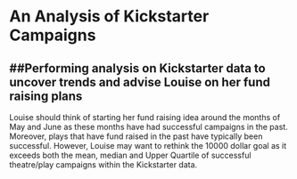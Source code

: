 # An Analysis of Kickstarter Campaigns
##Performing analysis on Kickstarter data to uncover trends and advise Louise on her fund raising plans
---
Louise should think of starting her fund raising idea around the months of May and June as these months have had successful campaigns in the past. Moreover, plays that have fund raised in the past have typically been successful. However, Louise may want to rethink the 10000 dollar goal as it exceeds both the mean, median and Upper Quartile of successful theatre/play campaigns within the Kickstarter data.   
